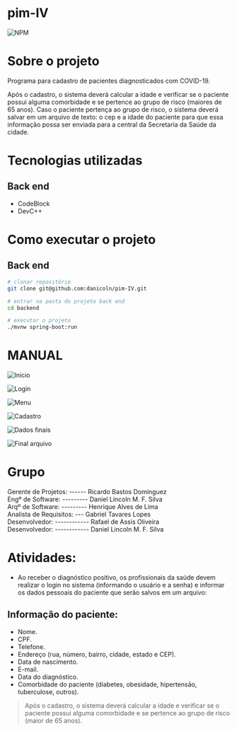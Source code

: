 # pim-IV
![NPM](https://img.shields.io/badge/Status-em%20desenvolvimento-green)

# Sobre o projeto


Programa para cadastro de pacientes diagnosticados com COVID-19.

Após o cadastro, o sistema deverá calcular a idade e verificar se o paciente possui alguma comorbidade e se pertence ao grupo de risco (maiores de 65 anos).
Caso o paciente pertença ao grupo de risco, o sistema deverá salvar em um arquivo de texto: o cep e a idade do paciente para que essa informação possa ser enviada para a central da Secretaria da Saúde da cidade.

# Tecnologias utilizadas
## Back end
- CodeBlock
- DevC++

# Como executar o projeto

## Back end

```bash
# clonar repositório
git clone git@github.com:danicoln/pim-IV.git

# entrar na pasta do projeto back end
cd backend

# executar o projeto
./mvnw spring-boot:run

```
# MANUAL
![Inicio](https://user-images.githubusercontent.com/99184620/203642387-bc053914-a610-4acc-8300-e65cd077b2a0.jpg)

![Login](https://user-images.githubusercontent.com/99184620/203642429-43372354-ea6b-49ad-b090-dbf548ec240c.jpg)

![Menu](https://user-images.githubusercontent.com/99184620/203642475-fc89b6de-c740-498e-9d45-533f3306f47b.jpg)

![Cadastro](https://user-images.githubusercontent.com/99184620/203642516-eeb57e30-537f-47c1-bc87-f57067d909c3.jpg)

![Dados finais](https://user-images.githubusercontent.com/99184620/203642518-dc79ec9e-4f2d-469e-94eb-5c8135f7575a.jpg)

![Final arquivo](https://user-images.githubusercontent.com/99184620/203642520-7f94d373-9cfc-45f3-9ae7-c88203b32cb3.jpg)




# Grupo

Gerente de Projetos: ------ Ricardo Bastos Dominguez        
Engº de Software: --------- Daniel Lincoln M. F. Silva           
Arqº de Software: --------- Henrique Alves de Lima        
Analista de Requisitos: --- Gabriel Tavares Lopes                      
Desenvolvedor: ------------ Rafael de Assis Oliveira                        
Desenvolvedor: ------------ Daniel Lincoln M. F. Silva     


# Atividades:
- Ao receber o diagnóstico positivo, os profissionais da saúde devem realizar o login no sistema (informando o usuário e a senha) e informar os dados pessoais do paciente que serão salvos em um arquivo:

## Informação do paciente:

- Nome.
- CPF.
- Telefone.
- Endereço (rua, número, bairro, cidade, estado e CEP).
- Data de nascimento.
- E-mail.
- Data do diagnóstico.
- Comorbidade do paciente (diabetes, obesidade, hipertensão, 
tuberculose, outros).

> Após o cadastro, o sistema deverá calcular a idade e verificar se o paciente possui alguma comorbidade e se pertence ao grupo de risco (maior de 65 anos).
